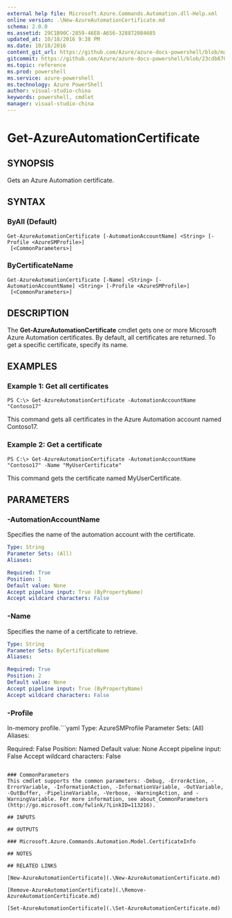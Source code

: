 ```yaml
---
external help file: Microsoft.Azure.Commands.Automation.dll-Help.xml
online version: .\New-AzureAutomationCertificate.md
schema: 2.0.0
ms.assetid: 29C1B90C-2859-46E8-A656-328872084685
updated_at: 10/18/2016 9:38 PM
ms.date: 10/18/2016
content_git_url: https://github.com/Azure/azure-docs-powershell/blob/master/azureps-cmdlets-docs/ServiceManagement/Azure.Automation/v1.6.1/Get-AzureAutomationCertificate.md
gitcommit: https://github.com/Azure/azure-docs-powershell/blob/23cdb8705d4ab9807c0e21b238f3b134a7d49c7d/azureps-cmdlets-docs/ServiceManagement/Azure.Automation/v1.6.1/Get-AzureAutomationCertificate.md
ms.topic: reference
ms.prod: powershell
ms.service: azure-powershell
ms.technology: Azure PowerShell
author: visual-studio-china
keywords: powershell, cmdlet
manager: visual-studio-china
---
```


# Get-AzureAutomationCertificate

## SYNOPSIS
Gets an Azure Automation certificate.

## SYNTAX

### ByAll (Default)
```
Get-AzureAutomationCertificate [-AutomationAccountName] <String> [-Profile <AzureSMProfile>]
 [<CommonParameters>]
```

### ByCertificateName
```
Get-AzureAutomationCertificate [-Name] <String> [-AutomationAccountName] <String> [-Profile <AzureSMProfile>]
 [<CommonParameters>]
```

## DESCRIPTION
The **Get-AzureAutomationCertificate** cmdlet gets one or more Microsoft Azure Automation certificates.
By default, all certificates are returned.
To get a specific certificate, specify its name.

## EXAMPLES

### Example 1: Get all certificates
```
PS C:\> Get-AzureAutomationCertificate -AutomationAccountName "Contoso17"
```

This command gets all certificates in the Azure Automation account named Contoso17.

### Example 2: Get a certificate
```
PS C:\> Get-AzureAutomationCertificate -AutomationAccountName "Contoso17" -Name "MyUserCertificate"
```

This command gets the certificate named MyUserCertificate.

## PARAMETERS

### -AutomationAccountName
Specifies the name of the automation account with the certificate.

```yaml
Type: String
Parameter Sets: (All)
Aliases: 

Required: True
Position: 1
Default value: None
Accept pipeline input: True (ByPropertyName)
Accept wildcard characters: False
```

### -Name
Specifies the name of a certificate to retrieve.

```yaml
Type: String
Parameter Sets: ByCertificateName
Aliases: 

Required: True
Position: 2
Default value: None
Accept pipeline input: True (ByPropertyName)
Accept wildcard characters: False
```

### -Profile
In-memory profile.```yaml
Type: AzureSMProfile
Parameter Sets: (All)
Aliases: 

Required: False
Position: Named
Default value: None
Accept pipeline input: False
Accept wildcard characters: False
```

### CommonParameters
This cmdlet supports the common parameters: -Debug, -ErrorAction, -ErrorVariable, -InformationAction, -InformationVariable, -OutVariable, -OutBuffer, -PipelineVariable, -Verbose, -WarningAction, and -WarningVariable. For more information, see about_CommonParameters (http://go.microsoft.com/fwlink/?LinkID=113216).

## INPUTS

## OUTPUTS

### Microsoft.Azure.Commands.Automation.Model.CertificateInfo

## NOTES

## RELATED LINKS

[New-AzureAutomationCertificate](.\New-AzureAutomationCertificate.md)

[Remove-AzureAutomationCertificate](.\Remove-AzureAutomationCertificate.md)

[Set-AzureAutomationCertificate](.\Set-AzureAutomationCertificate.md)


